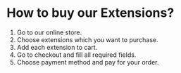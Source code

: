# How to buy our Extensions?
1. Go to our online store.
2. Choose extensions which you want to purchase.
3. Add each extension to cart.
4. Go to checkout and fill all required fields.
5. Choose payment method and pay for your order. 
